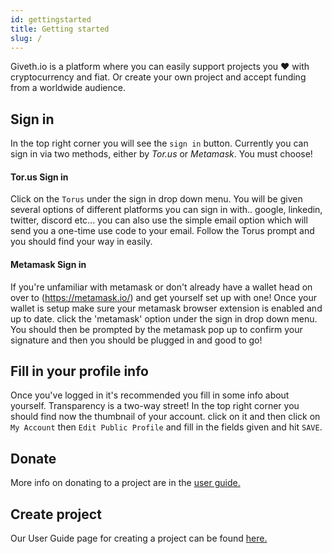 ```yaml
---
id: gettingstarted
title: Getting started
slug: /
---
```


Giveth.io is a platform where you can easily support projects you ❤️ with cryptocurrency and fiat. Or create your own project and accept funding from a worldwide audience.

## Sign in

In the top right corner you will see the `sign in` button. Currently you can sign in via two methods, either by *Tor.us* or *Metamask*. You must choose!

#### Tor.us Sign in
Click on the `Torus` under the sign in drop down menu. You will be given several options of different platforms you can sign in with.. google, linkedin, twitter, discord etc... you can also use the simple email option which will send you a one-time use code to your email. Follow the Torus prompt and you should find your way in easily.

#### Metamask Sign in
If you're unfamiliar with metamask or don't already have a wallet head on over to (https://metamask.io/) and get yourself set up with one! Once your wallet is setup make sure your metamask browser extension is enabled and up to date. click the 'metamask' option under the sign in drop down menu. You should then be prompted by the metamask pop up to confirm your signature and then you should be plugged in and good to go!

## Fill in your profile info
Once you've logged in it's recommended you fill in some info about yourself. Transparency is a two-way street! In the top right corner you should find now the thumbnail of your account. click on it and then click on `My Account` then `Edit Public Profile` and fill in the fields given and hit `SAVE`.

## Donate

More info on donating to a project are in the [user guide.](/guides/projectdonating)

## Create project
Our User Guide page for creating a project can be found [here.](/guides/createproject)